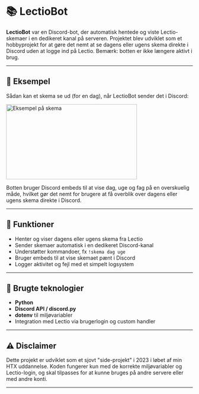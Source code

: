 # 📚 LectioBot

**LectioBot** var en Discord-bot, der automatisk hentede og viste Lectio-skemaer i en dedikeret kanal på serveren.
Projektet blev udviklet som et hobbyprojekt for at gøre det nemt at se dagens eller ugens skema direkte i Discord uden at logge ind på Lectio.
Bemærk: botten er ikke længere aktivt i brug.

---

## 📌 Eksempel

Sådan kan et skema se ud (for en dag), når LectioBot sender det i Discord:

<img width="353" height="202" alt="Eksempel på skema" src="https://github.com/user-attachments/assets/a82e71f0-594f-4029-a90e-50582d617e98" />

Botten bruger Discord embeds til at vise dag, uge og fag på en overskuelig måde, hvilket gør det nemt for brugere at få overblik over dagens eller ugens skema direkte i Discord.

---

## 🧠 Funktioner
- Henter og viser dagens eller ugens skema fra Lectio  
- Sender skemaer automatisk i en dedikeret Discord-kanal  
- Understøtter kommandoer, fx `!skema dag uge`  
- Bruger embeds til at vise skemaet pænt i Discord  
- Logger aktivitet og fejl med et simpelt logsystem  

---

## 🧰 Brugte teknologier
- **Python**  
- **Discord API / discord.py**  
- **dotenv** til miljøvariabler  
- Integration med Lectio via brugerlogin og custom handler  

---

## ⚠️ Disclaimer

Dette projekt er udviklet som et sjovt "side-projekt" i 2023 i løbet af min HTX uddannelse.
Koden fungerer kun med de korrekte miljøvariabler og Lectio-login, og skal tilpasses for at kunne bruges på andre servere eller med andre konti.

---
